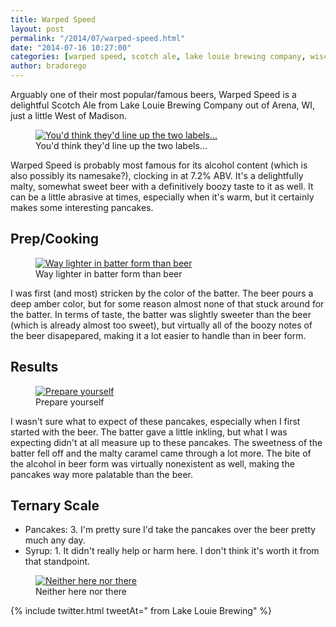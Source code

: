 ```yaml
---
title: Warped Speed
layout: post
permalink: "/2014/07/warped-speed.html"
date: "2014-07-16 10:27:00"
categories: [warped speed, scotch ale, lake louie brewing company, wisconsin]
author: bradorego
---
```


Arguably one of their most popular/famous beers, Warped Speed is a delightful Scotch Ale from Lake Louie Brewing Company out of Arena, WI, just a little West of Madison.

<figure class="imageWrap">
  <a href="{{ site.url }}/assets/full/lakelouie/beer.png" target="_blank">
    <img src="{{ site.url }}/assets/compressed/lakelouie/beer.png" alt="You'd think they'd line up the two labels..." />
  </a>
  <figcaption>
    You'd think they'd line up the two labels...
  </figcaption>
</figure>

Warped Speed is probably most famous for its alcohol content (which is also possibly its namesake?), clocking in at 7.2% ABV. It's a delightfully malty, somewhat sweet beer with a definitively boozy taste to it as well. It can be a little abrasive at times, especially when it's warm, but it certainly makes some interesting pancakes.

## Prep/Cooking

<figure class="imageWrap">
  <a href="{{ site.url }}/assets/full/lakelouie/batter.png" target="_blank">
    <img src="{{ site.url }}/assets/compressed/lakelouie/batter.png" alt="Way lighter in batter form than beer" />
  </a>
  <figcaption>
    Way lighter in batter form than beer
  </figcaption>
</figure>

I was first (and most) stricken by the color of the batter. The beer pours a deep amber color, but for some reason almost none of that stuck around for the batter. In terms of taste, the batter was slightly sweeter than the beer (which is already almost too sweet), but virtually all of the boozy notes of the beer disapepared, making it a lot easier to handle than in beer form.

## Results

<figure class="imageWrap">
  <a href="{{ site.url }}/assets/full/lakelouie/pancakes.png" target="_blank">
    <img src="{{ site.url }}/assets/compressed/lakelouie/pancakes.png" alt="Prepare yourself" />
  </a>
  <figcaption>
    Prepare yourself
  </figcaption>
</figure>

I wasn't sure what to expect of these pancakes, especially when I first started with the beer. The batter gave a little inkling, but what I was expecting didn't at all measure up to these pancakes. The sweetness of the batter fell off and the malty caramel came through a lot more. The bite of the alcohol in beer form was virtually nonexistent as well, making the pancakes way more palatable than the beer.

## Ternary Scale

* Pancakes: 3. I'm pretty sure I'd take the pancakes over the beer pretty much any day.
* Syrup: 1. It didn't really help or harm here. I don't think it's worth it from that standpoint.

<figure class="imageWrap">
  <a href="{{ site.url }}/assets/full/lakelouie/syrup.png" target="_blank">
    <img src="{{ site.url }}/assets/compressed/lakelouie/syrup.png" alt="Neither here nor there" />
  </a>
  <figcaption>
    Neither here nor there
  </figcaption>
</figure>

{% include twitter.html tweetAt=" from Lake Louie Brewing" %}
